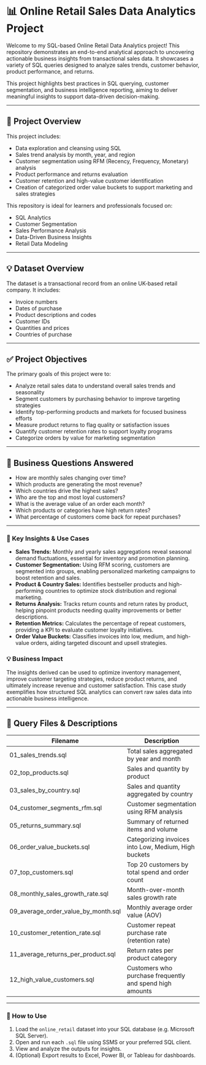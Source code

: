 # 📊 Online Retail Sales Data Analytics Project

Welcome to my SQL-based Online Retail Data Analytics project! This repository demonstrates an end-to-end analytical approach to uncovering actionable business insights from transactional sales data. It showcases a variety of SQL queries designed to analyze sales trends, customer behavior, product performance, and returns.

This project highlights best practices in SQL querying, customer segmentation, and business intelligence reporting, aiming to deliver meaningful insights to support data-driven decision-making.

---

## 📖 Project Overview

This project includes:

- Data exploration and cleansing using SQL
- Sales trend analysis by month, year, and region
- Customer segmentation using RFM (Recency, Frequency, Monetary) analysis
- Product performance and returns evaluation
- Customer retention and high-value customer identification
- Creation of categorized order value buckets to support marketing and sales strategies

This repository is ideal for learners and professionals focused on:

- SQL Analytics  
- Customer Segmentation  
- Sales Performance Analysis  
- Data-Driven Business Insights  
- Retail Data Modeling  

---

## 💡 Dataset Overview

The dataset is a transactional record from an online UK-based retail company. It includes:

- Invoice numbers
- Dates of purchase
- Product descriptions and codes
- Customer IDs
- Quantities and prices
- Countries of purchase

---

## ✅ Project Objectives

The primary goals of this project were to:

- Analyze retail sales data to understand overall sales trends and seasonality  
- Segment customers by purchasing behavior to improve targeting strategies  
- Identify top-performing products and markets for focused business efforts  
- Measure product returns to flag quality or satisfaction issues  
- Quantify customer retention rates to support loyalty programs  
- Categorize orders by value for marketing segmentation  

---

## 🧠 Business Questions Answered

- How are monthly sales changing over time?
- Which products are generating the most revenue?
- Which countries drive the highest sales?
- Who are the top and most loyal customers?
- What is the average value of an order each month?
- Which products or categories have high return rates?
- What percentage of customers come back for repeat purchases?

---

### 🧠 Key Insights & Use Cases

- **Sales Trends:** Monthly and yearly sales aggregations reveal seasonal demand fluctuations, essential for inventory and promotion planning.  
- **Customer Segmentation:** Using RFM scoring, customers are segmented into groups, enabling personalized marketing campaigns to boost retention and sales.  
- **Product & Country Sales:** Identifies bestseller products and high-performing countries to optimize stock distribution and regional marketing.  
- **Returns Analysis:** Tracks return counts and return rates by product, helping pinpoint products needing quality improvements or better descriptions.  
- **Retention Metrics:** Calculates the percentage of repeat customers, providing a KPI to evaluate customer loyalty initiatives.  
- **Order Value Buckets:** Classifies invoices into low, medium, and high-value orders, aiding targeted discount and upsell strategies.  

### 💡 Business Impact
The insights derived can be used to optimize inventory management, improve customer targeting strategies, reduce product returns, and ultimately increase revenue and customer satisfaction. This case study exemplifies how structured SQL analytics can convert raw sales data into actionable business intelligence.

---

## 📂 Query Files & Descriptions

| Filename                              | Description                                                  |
|--------------------------------------|--------------------------------------------------------------|
| 01_sales_trends.sql                  | Total sales aggregated by year and month                     |
| 02_top_products.sql                  | Sales and quantity by product                                |
| 03_sales_by_country.sql              | Sales and quantity aggregated by country                     |
| 04_customer_segments_rfm.sql         | Customer segmentation using RFM analysis                     |
| 05_returns_summary.sql               | Summary of returned items and volume                         |
| 06_order_value_buckets.sql           | Categorizing invoices into Low, Medium, High buckets         |
| 07_top_customers.sql                 | Top 20 customers by total spend and order count              |
| 08_monthly_sales_growth_rate.sql     | Month-over-month sales growth rate                           |
| 09_average_order_value_by_month.sql  | Monthly average order value (AOV)                            |
| 10_customer_retention_rate.sql       | Customer repeat purchase rate (retention rate)               |
| 11_average_returns_per_product.sql   | Return rates per product category                            |
| 12_high_value_customers.sql          | Customers who purchase frequently and spend high amounts

---

### 🚀 How to Use

1. Load the `online_retail` dataset into your SQL database (e.g. Microsoft SQL Server).
2. Open and run each `.sql` file using SSMS or your preferred SQL client.
3. View and analyze the outputs for insights.
4. (Optional) Export results to Excel, Power BI, or Tableau for dashboards.
